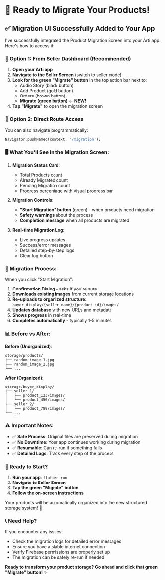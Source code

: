 # 🚀 Ready to Migrate Your Products!

## ✅ Migration UI Successfully Added to Your App

I've successfully integrated the Product Migration Screen into your Arti app. Here's how to access it:

### 🎯 **Option 1: From Seller Dashboard (Recommended)**

1. **Open your Arti app**
2. **Navigate to the Seller Screen** (switch to seller mode)
3. **Look for the green "Migrate" button** in the top action bar next to:
   - Audio Story (black button)
   - Add Product (gold button) 
   - Orders (brown button)
   - **Migrate (green button)** ← **NEW!**
4. **Tap "Migrate"** to open the migration screen

### 🎯 **Option 2: Direct Route Access**

You can also navigate programmatically:
```dart
Navigator.pushNamed(context, '/migration');
```

### 🖥️ **What You'll See in the Migration Screen:**

1. **Migration Status Card**:
   - Total Products count
   - Already Migrated count
   - Pending Migration count
   - Progress percentage with visual progress bar

2. **Migration Controls**:
   - **"Start Migration" button** (green) - when products need migration
   - **Safety warnings** about the process
   - **Completion message** when all products are migrated

3. **Real-time Migration Log**:
   - Live progress updates
   - Success/error messages
   - Detailed step-by-step logs
   - Clear log button

### 🔄 **Migration Process:**

When you click "Start Migration":

1. **Confirmation Dialog** - asks if you're sure
2. **Downloads existing images** from current storage locations
3. **Re-uploads to organized structure**: `buyer_display/{seller_name}/{product_id}/images/`
4. **Updates database** with new URLs and metadata
5. **Shows progress** in real-time
6. **Completes automatically** - typically 1-5 minutes

### 📊 **Before vs After:**

**Before (Unorganized)**:
```
storage/products/
├── random_image_1.jpg
├── random_image_2.jpg
└── ...
```

**After (Organized)**:
```
storage/buyer_display/
├── seller_1/
│   ├── product_123/images/
│   └── product_456/images/
├── seller_2/
│   └── product_789/images/
└── ...
```

### ⚠️ **Important Notes:**

- ✅ **Safe Process**: Original files are preserved during migration
- ✅ **No Downtime**: Your app continues working during migration
- ✅ **Resumable**: Can re-run if something fails
- ✅ **Detailed Logs**: Track every step of the process

### 🚀 **Ready to Start?**

1. **Run your app**: `flutter run`
2. **Navigate to Seller Screen**
3. **Tap the green "Migrate" button**
4. **Follow the on-screen instructions**

Your products will be automatically organized into the new structured storage system! 🎉

### 📞 **Need Help?**

If you encounter any issues:
- Check the migration logs for detailed error messages
- Ensure you have a stable internet connection
- Verify Firebase permissions are properly set up
- The migration can be safely re-run if needed

**Ready to transform your product storage? Go ahead and click that green "Migrate" button!** ✨
